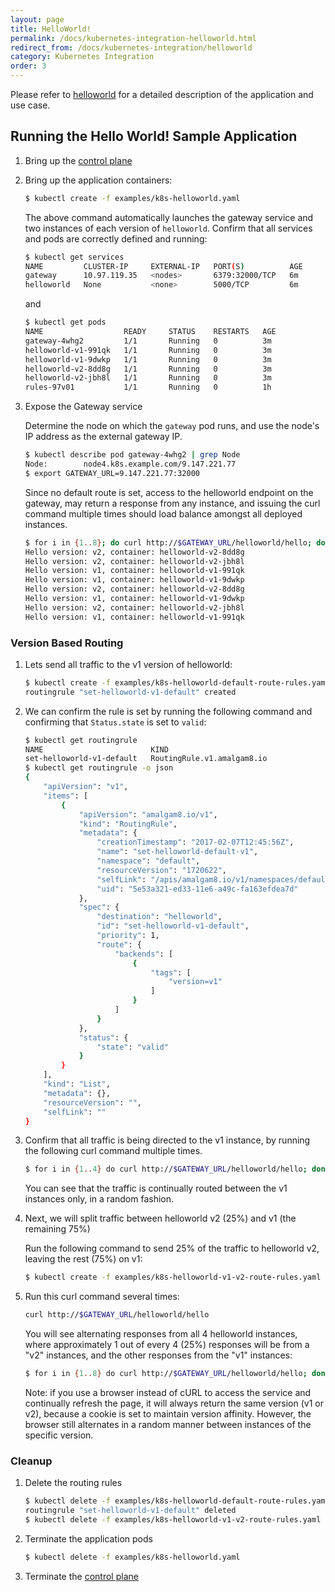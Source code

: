 ```yaml
---
layout: page
title: HelloWorld!
permalink: /docs/kubernetes-integration-helloworld.html
redirect_from: /docs/kubernetes-integration/helloworld
category: Kubernetes Integration
order: 3
---
```


Please refer to [helloworld](/docs/demo-helloworld.html) for a detailed description of the
 application and use case.

## Running the Hello World! Sample Application

1. Bring up the [control plane](/docs/kubernetes-integration-control-plane.html#deploy)

1. Bring up the application containers:

   ```bash
   $ kubectl create -f examples/k8s-helloworld.yaml
   ```

   The above command automatically launches the gateway service and two instances of each version of `helloworld`.
   Confirm that all services and pods are correctly defined and running:

   ```bash
   $ kubectl get services
   NAME         CLUSTER-IP     EXTERNAL-IP   PORT(S)          AGE
   gateway      10.97.119.35   <nodes>       6379:32000/TCP   6m
   helloworld   None           <none>        5000/TCP         6m
   ```

   and

   ```bash
   $ kubectl get pods
   NAME                  READY     STATUS    RESTARTS   AGE
   gateway-4whg2         1/1       Running   0          3m
   helloworld-v1-991qk   1/1       Running   0          3m
   helloworld-v1-9dwkp   1/1       Running   0          3m
   helloworld-v2-8dd8g   1/1       Running   0          3m
   helloworld-v2-jbh8l   1/1       Running   0          3m
   rules-97v01           1/1       Running   0          1h
   ```

1. Expose the Gateway service

   Determine the node on which the `gateway` pod runs, and use the node's IP address as the external gateway IP.

   ```bash
   $ kubectl describe pod gateway-4whg2 | grep Node
   Node:		node4.k8s.example.com/9.147.221.77
   $ export GATEWAY_URL=9.147.221.77:32000
   ```

   Since no default route is set, access to the helloworld endpoint on the gateway, may return a response from any
   instance, and issuing the curl command multiple times should load balance amongst all deployed instances.

   ```bash
   $ for i in {1..8}; do curl http://$GATEWAY_URL/helloworld/hello; done
   Hello version: v2, container: helloworld-v2-8dd8g
   Hello version: v2, container: helloworld-v2-jbh8l
   Hello version: v1, container: helloworld-v1-991qk
   Hello version: v1, container: helloworld-v1-9dwkp
   Hello version: v2, container: helloworld-v2-8dd8g
   Hello version: v1, container: helloworld-v1-9dwkp
   Hello version: v2, container: helloworld-v2-jbh8l
   Hello version: v1, container: helloworld-v1-991qk
   ```

### Version Based Routing

1. Lets send all traffic to the v1 version of helloworld:

   ```bash
   $ kubectl create -f examples/k8s-helloworld-default-route-rules.yaml
   routingrule "set-helloworld-v1-default" created
   ```

1. We can confirm the rule is set by running the following command and confirming that `Status.state` is set to `valid`:

   ```bash
   $ kubectl get routingrule
   NAME                        KIND
   set-helloworld-v1-default   RoutingRule.v1.amalgam8.io
   $ kubectl get routingrule -o json
   {
       "apiVersion": "v1",
       "items": [
           {
               "apiVersion": "amalgam8.io/v1",
               "kind": "RoutingRule",
               "metadata": {
                   "creationTimestamp": "2017-02-07T12:45:56Z",
                   "name": "set-helloworld-default-v1",
                   "namespace": "default",
                   "resourceVersion": "1720622",
                   "selfLink": "/apis/amalgam8.io/v1/namespaces/default/routingrules/set-helloworld-v1-default",
                   "uid": "5e53a321-ed33-11e6-a49c-fa163efdea7d"
               },
               "spec": {
                   "destination": "helloworld",
                   "id": "set-helloworld-v1-default",
                   "priority": 1,
                   "route": {
                       "backends": [
                           {
                               "tags": [
                                   "version=v1"
                               ]
                           }
                       ]
                   }
               },
               "status": {
                   "state": "valid"
               }
           }
       ],
       "kind": "List",
       "metadata": {},
       "resourceVersion": "",
       "selfLink": ""
   }
   ```

1. Confirm that all traffic is being directed to the v1 instance, by running the following curl command multiple times.

   ```bash
   $ for i in {1..4} do curl http://$GATEWAY_URL/helloworld/hello; done
   ```

   You can see that the traffic is continually routed between the v1 instances only, in a random fashion.

1. Next, we will split traffic between helloworld v2 (25%) and v1 (the remaining 75%)

   Run the following command to send 25% of the traffic to helloworld v2, leaving the rest (75%) on v1:

   ```bash
   $ kubectl create -f examples/k8s-helloworld-v1-v2-route-rules.yaml
   ```

1. Run this curl command several times:

   ```bash
   curl http://$GATEWAY_URL/helloworld/hello
   ```

   You will see alternating responses from all 4 helloworld instances, where approximately 1 out of every 4 (25%) responses
   will be from a "v2" instances, and the other responses from the "v1" instances:

   ```bash
   $ for i in {1..8} do curl http://$GATEWAY_URL/helloworld/hello; done
   ```

   Note: if you use a browser instead of cURL to access the service and continually refresh the page,
   it will always return the same version (v1 or v2), because a cookie is set to maintain version affinity.
   However, the browser still alternates in a random manner between instances of the specific version.

### Cleanup

1. Delete the routing rules

   ```bash
   $ kubectl delete -f examples/k8s-helloworld-default-route-rules.yaml
   routingrule "set-helloworld-v1-default" deleted
   $ kubectl delete -f examples/k8s-helloworld-v1-v2-route-rules.yaml
   ```

1. Terminate the application pods

   ```bash
   $ kubectl delete -f examples/k8s-helloworld.yaml
   ```
   
1. Terminate the [control plane](/docs/kubernetes-integration-control-plane.html#cleanup)
